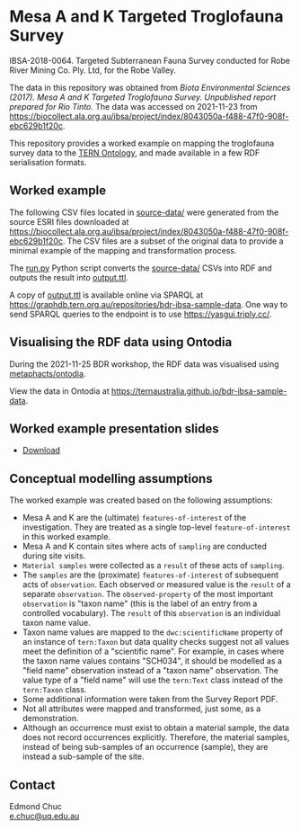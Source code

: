 # Mesa A and K Targeted Troglofauna Survey

IBSA-2018-0064. Targeted Subterranean Fauna Survey conducted for Robe River Mining Co. Ply. Ltd, for the Robe Valley.

The data in this repository was obtained from _Biota Environmental Sciences (2017). Mesa A and K Targeted Troglofauna Survey. Unpublished report prepared for Rio Tinto._ The data was accessed on 2021-11-23 from https://biocollect.ala.org.au/ibsa/project/index/8043050a-f488-47f0-908f-ebc629b1f20c.

This repository provides a worked example on mapping the troglofauna survey data to the [TERN Ontology](https://w3id.org/tern/ontologies/tern/), and made available in a few RDF serialisation formats.

## Worked example

The following CSV files located in [source-data/](source-data/) were generated from the source ESRI files downloaded at https://biocollect.ala.org.au/ibsa/project/index/8043050a-f488-47f0-908f-ebc629b1f20c. The CSV files are a subset of the original data to provide a minimal example of the mapping and transformation process.

The [run.py](run.py) Python script converts the [source-data/](source-data/) CSVs into RDF and outputs the result into [output.ttl](output.ttl).

A copy of [output.ttl](output.ttl) is available online via SPARQL at https://graphdb.tern.org.au/repositories/bdr-ibsa-sample-data. One way to send SPARQL queries to the endpoint is to use https://yasgui.triply.cc/.

## Visualising the RDF data using Ontodia

During the 2021-11-25 BDR workshop, the RDF data was visualised using [metaphacts/ontodia](https://github.com/metaphacts/ontodia). 

View the data in Ontodia at https://ternaustralia.github.io/bdr-ibsa-sample-data.

## Worked example presentation slides

- [Download](https://docs.google.com/presentation/d/1PAfLXi-fX0R5n7V6otK2hDjfqpUa2hov/edit?usp=sharing&ouid=108129827562056706312&rtpof=true&sd=true)

## Conceptual modelling assumptions

The worked example was created based on the following assumptions:

- Mesa A and K are the (ultimate) `features-of-interest` of the investigation. They are treated as a single top-level `feature-of-interest` in this worked example.
- Mesa A and K contain sites where acts of `sampling` are conducted during site visits.
- `Material samples` were collected as a `result` of these acts of `sampling`. 
- The `samples` are the (proximate) `features-of-interest` of subsequent acts of `observation`. Each observed or measured value is the `result` of a separate `observation`. The `observed-property` of the most important `observation` is "taxon name" (this is the label of an entry from a controlled vocabulary). The `result` of this `observation` is an individual taxon name value. 
- Taxon name values are mapped to the `dwc:scientificName` property of an instance of `tern:Taxon` but data quality checks suggest not all values meet the definition of a "scientific name". For example, in cases where the taxon name values contains "SCH034", it should be modelled as a "field name" observation instead of a "taxon name" observation. The value type of a "field name" will use the `tern:Text` class instead of the `tern:Taxon` class.
- Some additional information were taken from the Survey Report PDF.
- Not all attributes were mapped and transformed, just some, as a demonstration.
- Although an occurrence must exist to obtain a material sample, the data does not record occurrences explicitly. Therefore, the material samples, instead of being sub-samples of an occurrence (sample), they are instead a sub-sample of the site.

## Contact

Edmond Chuc  
e.chuc@uq.edu.au
